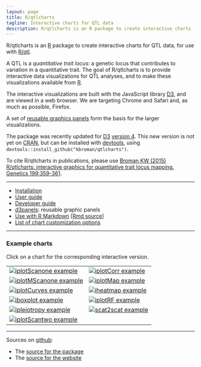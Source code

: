 ```yaml
---
layout: page
title: R/qtlcharts
tagline: Interactive charts for QTL data
description: R/qtlcharts is an R package to create interactive charts for quantitative trait locus (QTL) mapping data, for use with R/qtl.
---
```


R/qtlcharts is an [R](https://www.r-project.org) package to create
interactive charts for QTL data, for use
with [R/qtl](http://rqtl.org).

A QTL is a _quantitative trait locus_: a genetic locus that
contributes to variation in a quantitative trait. The
goal of R/qtlcharts is to provide interactive data visualizations for QTL
analyses, and to make these visualizations available from [R](https://www.r-project.org).

The interactive visualizations are built with the JavaScript library
[D3](https://d3js.org), and are viewed in a web browser. We are
targeting Chrome and Safari and, as much as possible, Firefox.

A set of [reusable graphics panels](https://kbroman.org/d3panels) form the basis
for the larger visualizations.

The package was recently updated for [D3](https://d3js.org)
[version 4](https://github.com/d3/d3/blob/master/API.md). This new
version is not yet on [CRAN](https://cran.r-project.org), but can be
installed with [devtools](https://github.com/hadley/devtools), using
`devtools::install_github("kbroman/qtlcharts")`.

To cite R/qtlcharts in publications, please use
[Broman KW (2015) R/qtlcharts: interactive graphics for quantitative trait locus mapping. Genetics 199:359-361](https://www.ncbi.nlm.nih.gov/pubmed/25527287).

---

- [Installation](pages/installation.html)
- [User guide](assets/vignettes/userGuide.html)
- [Developer guide](assets/vignettes/develGuide.html)
- [d3panels](https://kbroman.org/d3panels): reusable graphic panels
- [Use with R Markdown](assets/vignettes/Rmarkdown.html) [[Rmd source](https://github.com/kbroman/qtlcharts/blob/master/vignettes/Rmarkdown.Rmd)]
- [List of chart customization options](assets/vignettes/chartOpts.html)

---

### Example charts

Click on a chart for the corresponding interactive version.

<table class="wide">
<tr>
  <td class="left">
    <a href="example/iplotScanone.html">
        <img src="assets/pics/iplotScanone.png" alt="iplotScanone example" title="iplotScanone example"/>
    </a>
  </td>
  <td class="right">
    <a href="example/iplotCorr.html">
        <img src="assets/pics/iplotCorr.png" alt="iplotCorr example" title="iplotCorr example"/>
    </a>
  </td>
</tr>
<tr>
  <td class="left">
    <a href="example/iplotMScanone.html">
        <img src="assets/pics/iplotMScanone.png" alt="iplotMScanone example" title="iplotMScanone example"/>
    </a>
  </td>
  <td class="right">
    <a href="example/iplotMap.html">
        <img src="assets/pics/iplotMap.png" alt="iplotMap example" title="iplotMap example"/>
    </a>
  </td>
</tr>
<tr>
  <td class="left">
    <a href="example/iplotCurves.html">
        <img src="assets/pics/iplotCurves.png" alt="iplotCurves example" title="iplotCurves example"/>
    </a>
  </td>
  <td class="right">
    <a href="example/iheatmap.html">
        <img src="assets/pics/iheatmap.png" alt="iheatmap example" title="iheatmap example"/>
    </a>
  </td>
</tr>
<tr>
  <td class="left">
    <a href="example/iboxplot.html">
        <img src="assets/pics/iboxplot.png" alt="iboxplot example" title="iboxplot example"/>
    </a>
  </td>
  <td class="right">
    <a href="example/iplotRF.html">
        <img src="assets/pics/iplotRF.png" alt="iplotRF example" title="iplotRF example"/>
    </a>
  </td>
</tr>
<tr>
  <td class="left">
    <a href="example/ipleiotropy.html">
        <img src="assets/pics/ipleiotropy.png" alt="ipleiotropy example" title="ipleiotropy example"/>
    </a>
  </td>
  <td class="right">
    <a href="example/scat2scat.html">
        <img src="assets/pics/scat2scat.png" alt="scat2scat example" title="scat2scat example"/>
    </a>
  </td>
</tr>
<tr>
  <td class="left">
    <a href="example/iplotScantwo.html">
        <img src="assets/pics/iplotScantwo.png" alt="iplotScantwo example" title="iplotScantwo example"/>
    </a>
  </td>
  <td class="right">
  </td>
</tr>
</table>

---

Sources on [github](https://github.com):

- The [source for the package](https://github.com/kbroman/qtlcharts/tree/master)
- The [source for the website](https://github.com/kbroman/qtlcharts/tree/gh-pages)
